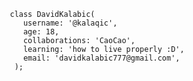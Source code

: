        class DavidKalabic(
          username: '@kalaqic',
          age: 18,
          collaborations: 'CaoCao',
          learning: 'how to live properly :D',
          email: 'davidkalabic777@gmail.com',
        );
<!---
kalaqic/kalaqic is a ✨ special ✨ repository because its `README.md` (this file) appears on your GitHub profile.
You can click the Preview link to take a look at your changes.
--->
